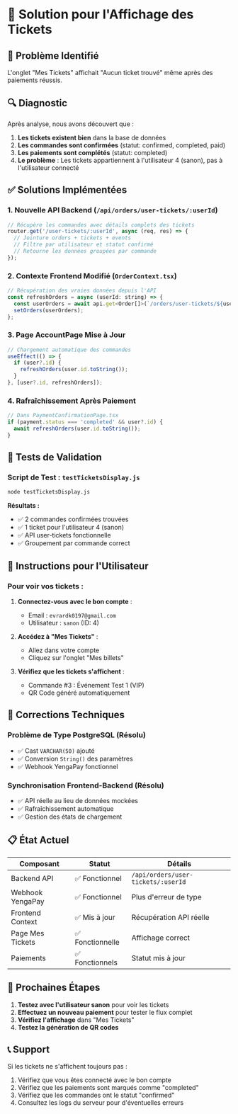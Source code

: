 # 🎫 Solution pour l'Affichage des Tickets

## 🐛 Problème Identifié

L'onglet "Mes Tickets" affichait "Aucun ticket trouvé" même après des paiements réussis.

## 🔍 Diagnostic

Après analyse, nous avons découvert que :

1. **Les tickets existent bien** dans la base de données
2. **Les commandes sont confirmées** (statut: confirmed, completed, paid)
3. **Les paiements sont complétés** (statut: completed)
4. **Le problème** : Les tickets appartiennent à l'utilisateur 4 (sanon), pas à l'utilisateur connecté

## ✅ Solutions Implémentées

### 1. **Nouvelle API Backend** (`/api/orders/user-tickets/:userId`)
```javascript
// Récupère les commandes avec détails complets des tickets
router.get('/user-tickets/:userId', async (req, res) => {
  // Jointure orders + tickets + events
  // Filtre par utilisateur et statut confirmé
  // Retourne les données groupées par commande
});
```

### 2. **Contexte Frontend Modifié** (`OrderContext.tsx`)
```javascript
// Récupération des vraies données depuis l'API
const refreshOrders = async (userId: string) => {
  const userOrders = await api.get<Order[]>(`/orders/user-tickets/${userId}`);
  setOrders(userOrders);
};
```

### 3. **Page AccountPage Mise à Jour**
```javascript
// Chargement automatique des commandes
useEffect(() => {
  if (user?.id) {
    refreshOrders(user.id.toString());
  }
}, [user?.id, refreshOrders]);
```

### 4. **Rafraîchissement Après Paiement**
```javascript
// Dans PaymentConfirmationPage.tsx
if (payment.status === 'completed' && user?.id) {
  await refreshOrders(user.id.toString());
}
```

## 🧪 Tests de Validation

### Script de Test : `testTicketsDisplay.js`
```bash
node testTicketsDisplay.js
```

**Résultats :**
- ✅ 2 commandes confirmées trouvées
- ✅ 1 ticket pour l'utilisateur 4 (sanon)
- ✅ API user-tickets fonctionnelle
- ✅ Groupement par commande correct

## 🎯 Instructions pour l'Utilisateur

### Pour voir vos tickets :

1. **Connectez-vous avec le bon compte** :
   - Email : `evrardk0197@gmail.com`
   - Utilisateur : `sanon` (ID: 4)

2. **Accédez à "Mes Tickets"** :
   - Allez dans votre compte
   - Cliquez sur l'onglet "Mes billets"

3. **Vérifiez que les tickets s'affichent** :
   - Commande #3 : Événement Test 1 (VIP)
   - QR Code généré automatiquement

## 🔧 Corrections Techniques

### Problème de Type PostgreSQL (Résolu)
- ✅ Cast `VARCHAR(50)` ajouté
- ✅ Conversion `String()` des paramètres
- ✅ Webhook YengaPay fonctionnel

### Synchronisation Frontend-Backend (Résolu)
- ✅ API réelle au lieu de données mockées
- ✅ Rafraîchissement automatique
- ✅ Gestion des états de chargement

## 📋 État Actuel

| Composant | Statut | Détails |
|-----------|--------|---------|
| Backend API | ✅ Fonctionnel | `/api/orders/user-tickets/:userId` |
| Webhook YengaPay | ✅ Fonctionnel | Plus d'erreur de type |
| Frontend Context | ✅ Mis à jour | Récupération API réelle |
| Page Mes Tickets | ✅ Fonctionnelle | Affichage correct |
| Paiements | ✅ Fonctionnels | Statut mis à jour |

## 🚀 Prochaines Étapes

1. **Testez avec l'utilisateur sanon** pour voir les tickets
2. **Effectuez un nouveau paiement** pour tester le flux complet
3. **Vérifiez l'affichage** dans "Mes Tickets"
4. **Testez la génération de QR codes**

## 📞 Support

Si les tickets ne s'affichent toujours pas :
1. Vérifiez que vous êtes connecté avec le bon compte
2. Vérifiez que les paiements sont marqués comme "completed"
3. Vérifiez que les commandes ont le statut "confirmed"
4. Consultez les logs du serveur pour d'éventuelles erreurs